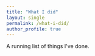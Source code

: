 ```yaml
---
title: "What I did"
layout: single
permalink: /what-i-did/
author_profile: true
---
```


A running list of things I've done.


